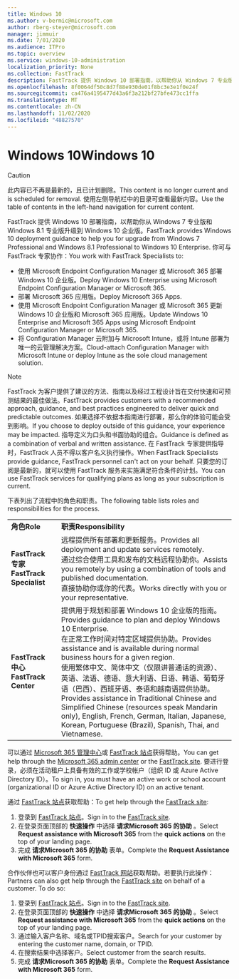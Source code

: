 ```yaml
---
title: Windows 10
ms.author: v-bermic@microsoft.com
author: rberg-steyer@microsoft.com
manager: jimmuir
ms.date: 7/01/2020
ms.audience: ITPro
ms.topic: overview
ms.service: windows-10-administration
localization_priority: None
ms.collection: FastTrack
description: FastTrack 提供 Windows 10 部署指南，以帮助你从 Windows 7 专业版和 Windows 8.1 专业版升级到 Windows 10 企业版。
ms.openlocfilehash: 8f0064df50c8d7f88e930de01f8bc3e3e1f0e24f
ms.sourcegitcommit: ca476a4195477d43a6f3a212bf27bfe473cc1ffa
ms.translationtype: MT
ms.contentlocale: zh-CN
ms.lasthandoff: 11/02/2020
ms.locfileid: "48827570"
---
```

# <a name="windows-10"></a><span data-ttu-id="d70d1-103">Windows 10</span><span class="sxs-lookup"><span data-stu-id="d70d1-103">Windows 10</span></span>

> [!CAUTION]
> <span data-ttu-id="d70d1-104">此内容已不再是最新的，且已计划删除。</span><span class="sxs-lookup"><span data-stu-id="d70d1-104">This content is no longer current and is scheduled for removal.</span></span> <span data-ttu-id="d70d1-105">使用左侧导航栏中的目录可查看最新内容。</span><span class="sxs-lookup"><span data-stu-id="d70d1-105">Use the table of contents in the left-hand navigation for current content.</span></span>

<span data-ttu-id="d70d1-106">FastTrack 提供 Windows 10 部署指南，以帮助你从 Windows 7 专业版和 Windows 8.1 专业版升级到 Windows 10 企业版。</span><span class="sxs-lookup"><span data-stu-id="d70d1-106">FastTrack provides Windows 10 deployment guidance to help you for upgrade from Windows 7 Professional and Windows 8.1 Professional to Windows 10 Enterprise.</span></span> <span data-ttu-id="d70d1-107">你可与 FastTrack 专家协作：</span><span class="sxs-lookup"><span data-stu-id="d70d1-107">You work with FastTrack Specialists to:</span></span>

- <span data-ttu-id="d70d1-108">使用 Microsoft Endpoint Configuration Manager 或 Microsoft 365 部署 Windows 10 企业版。</span><span class="sxs-lookup"><span data-stu-id="d70d1-108">Deploy Windows 10 Enterprise using Microsoft Endpoint Configuration Manager or Microsoft 365.</span></span>
- <span data-ttu-id="d70d1-109">部署 Microsoft 365 应用版。</span><span class="sxs-lookup"><span data-stu-id="d70d1-109">Deploy Microsoft 365 Apps.</span></span> 
- <span data-ttu-id="d70d1-110">使用 Microsoft Endpoint Configuration Manager 或 Microsoft 365 更新 Windows 10 企业版和 Microsoft 365 应用版。</span><span class="sxs-lookup"><span data-stu-id="d70d1-110">Update Windows 10 Enterprise and Microsoft 365 Apps using Microsoft Endpoint Configuration Manager or Microsoft 365.</span></span>
- <span data-ttu-id="d70d1-111">将 Configuration Manager 云附加与 Microsoft Intune，或将 Intune 部署为唯一的云管理解决方案。</span><span class="sxs-lookup"><span data-stu-id="d70d1-111">Cloud-attach Configuration Manager with Microsoft Intune or deploy Intune as the sole cloud management solution.</span></span>
  
> [!NOTE]
> <span data-ttu-id="d70d1-112">FastTrack 为客户提供了建议的方法、指南以及经过工程设计旨在交付快速和可预测结果的最佳做法。</span><span class="sxs-lookup"><span data-stu-id="d70d1-112">FastTrack provides customers with a recommended approach, guidance, and best practices engineered to deliver quick and predictable outcomes.</span></span> <span data-ttu-id="d70d1-113">如果选择不依据本指南进行部署，那么你的体验可能会受到影响。</span><span class="sxs-lookup"><span data-stu-id="d70d1-113">If you choose to deploy outside of this guidance, your experience may be impacted.</span></span> <span data-ttu-id="d70d1-114">指导定义为口头和书面协助的组合。</span><span class="sxs-lookup"><span data-stu-id="d70d1-114">Guidance is defined as a combination of verbal and written assistance.</span></span> <span data-ttu-id="d70d1-115">在 FastTrack 专家提供指导时，FastTrack 人员不得以客户名义执行操作。</span><span class="sxs-lookup"><span data-stu-id="d70d1-115">When FastTrack Specialists provide guidance, FastTrack personnel can't act on your behalf.</span></span> <span data-ttu-id="d70d1-116">只要您的订阅是最新的，就可以使用 FastTrack 服务来实施满足符合条件的计划。</span><span class="sxs-lookup"><span data-stu-id="d70d1-116">You can use FastTrack services for qualifying plans as long as your subscription is current.</span></span>  
    
<span data-ttu-id="d70d1-117">下表列出了流程中的角色和职责。</span><span class="sxs-lookup"><span data-stu-id="d70d1-117">The following table lists roles and responsibilities for the process.</span></span>

|||
|:-----|:-----|
|<span data-ttu-id="d70d1-118">**角色**</span><span class="sxs-lookup"><span data-stu-id="d70d1-118">**Role**</span></span> <br/> |<span data-ttu-id="d70d1-119">**职责**</span><span class="sxs-lookup"><span data-stu-id="d70d1-119">**Responsibility**</span></span> <br/> |
|<span data-ttu-id="d70d1-120">**FastTrack 专家**</span><span class="sxs-lookup"><span data-stu-id="d70d1-120">**FastTrack Specialist**</span></span> <br/> |<span data-ttu-id="d70d1-121">远程提供所有部署和更新服务。</span><span class="sxs-lookup"><span data-stu-id="d70d1-121">Provides all deployment and update services remotely.</span></span>  <br/> <span data-ttu-id="d70d1-122">通过综合使用工具和发布的文档远程协助你。</span><span class="sxs-lookup"><span data-stu-id="d70d1-122">Assists you remotely by using a combination of tools and published documentation.</span></span> <br/> <span data-ttu-id="d70d1-123">直接协助你或你的代表。</span><span class="sxs-lookup"><span data-stu-id="d70d1-123">Works directly with you or your representative.</span></span>|
|<span data-ttu-id="d70d1-124">**FastTrack 中心**</span><span class="sxs-lookup"><span data-stu-id="d70d1-124">**FastTrack Center**</span></span>  <br/> |<span data-ttu-id="d70d1-125">提供用于规划和部署 Windows 10 企业版的指南。</span><span class="sxs-lookup"><span data-stu-id="d70d1-125">Provides guidance to plan and deploy Windows 10 Enterprise.</span></span>   <br/> <span data-ttu-id="d70d1-126">在正常工作时间对特定区域提供协助。</span><span class="sxs-lookup"><span data-stu-id="d70d1-126">Provides assistance and is available during normal business hours for a given region.</span></span> <br/> <span data-ttu-id="d70d1-127">使用繁体中文、简体中文（仅限讲普通话的资源）、英语、法语、德语、意大利语、日语、韩语、葡萄牙语（巴西）、西班牙语、泰语和越南语提供协助。</span><span class="sxs-lookup"><span data-stu-id="d70d1-127">Provides assistance in Traditional Chinese and Simplified Chinese (resources speak Mandarin only), English, French, German, Italian, Japanese, Korean, Portuguese (Brazil), Spanish, Thai, and Vietnamese.</span></span>|
 
<span data-ttu-id="d70d1-128">可以通过 [Microsoft 365 管理中心](https://go.microsoft.com/fwlink/?linkid=2032704)或 [FastTrack 站点](https://go.microsoft.com/fwlink/?linkid=780698)获得帮助。</span><span class="sxs-lookup"><span data-stu-id="d70d1-128">You can get help through the [Microsoft 365 admin center](https://go.microsoft.com/fwlink/?linkid=2032704) or the [FastTrack site](https://go.microsoft.com/fwlink/?linkid=780698).</span></span> <span data-ttu-id="d70d1-129">要进行登录，必须在活动租户上具备有效的工作或学校帐户（组织 ID 或 Azure Active Directory ID）。</span><span class="sxs-lookup"><span data-stu-id="d70d1-129">To sign in, you must have an active work or school account (organizational ID or Azure Active Directory ID) on an active tenant.</span></span> 

<span data-ttu-id="d70d1-130">通过 [FastTrack 站点](https://go.microsoft.com/fwlink/?linkid=780698)获取帮助：</span><span class="sxs-lookup"><span data-stu-id="d70d1-130">To get help through the [FastTrack site](https://go.microsoft.com/fwlink/?linkid=780698):</span></span> 
1.    <span data-ttu-id="d70d1-131">登录到 [FastTrack 站点](https://go.microsoft.com/fwlink/?linkid=780698)。</span><span class="sxs-lookup"><span data-stu-id="d70d1-131">Sign in to the [FastTrack site](https://go.microsoft.com/fwlink/?linkid=780698).</span></span> 
2.    <span data-ttu-id="d70d1-132">在登录页面顶部的 **快速操作** 中选择 **请求Microsoft 365 的协助** 。</span><span class="sxs-lookup"><span data-stu-id="d70d1-132">Select **Request assistance with Microsoft 365** from the **quick actions** on the top of your landing page.</span></span>
3.    <span data-ttu-id="d70d1-133">完成 **请求Microsoft 365 的协助** 表单。</span><span class="sxs-lookup"><span data-stu-id="d70d1-133">Complete the **Request Assistance with Microsoft 365** form.</span></span>
  
<span data-ttu-id="d70d1-p105">合作伙伴也可以客户身份通过 [FastTrack 网站](https://go.microsoft.com/fwlink/?linkid=780698)获取帮助。若要执行此操作：</span><span class="sxs-lookup"><span data-stu-id="d70d1-p105">Partners can also get help through the [FastTrack site](https://go.microsoft.com/fwlink/?linkid=780698) on behalf of a customer. To do so:</span></span>
1.    <span data-ttu-id="d70d1-136">登录到 [FastTrack 站点](https://go.microsoft.com/fwlink/?linkid=780698)。</span><span class="sxs-lookup"><span data-stu-id="d70d1-136">Sign in to the [FastTrack site](https://go.microsoft.com/fwlink/?linkid=780698).</span></span> 
2.    <span data-ttu-id="d70d1-137">在登录页面顶部的 **快速操作** 中选择 **请求Microsoft 365 的协助** 。</span><span class="sxs-lookup"><span data-stu-id="d70d1-137">Select **Request assistance with Microsoft 365** from the **quick actions** on the top of your landing page.</span></span>
3.    <span data-ttu-id="d70d1-138">通过输入客户名称、域名或TPID搜索客户。</span><span class="sxs-lookup"><span data-stu-id="d70d1-138">Search for your customer by entering the customer name, domain, or TPID.</span></span>
4.    <span data-ttu-id="d70d1-139">在搜索结果中选择客户。</span><span class="sxs-lookup"><span data-stu-id="d70d1-139">Select customer from the search results.</span></span>
5.    <span data-ttu-id="d70d1-140">完成 **请求Microsoft 365 的协助** 表单。</span><span class="sxs-lookup"><span data-stu-id="d70d1-140">Complete the **Request Assistance with Microsoft 365** form.</span></span>
 
